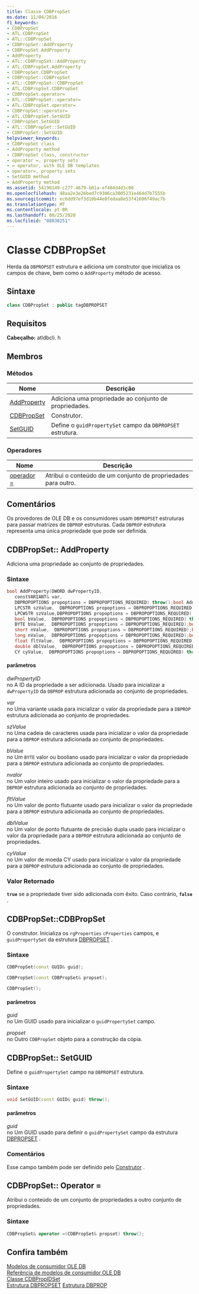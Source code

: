 ```yaml
---
title: Classe CDBPropSet
ms.date: 11/04/2016
f1_keywords:
- CDBPropSet
- ATL.CDBPropSet
- ATL::CDBPropSet
- CDBPropSet::AddProperty
- CDBPropSet.AddProperty
- AddProperty
- ATL::CDBPropSet::AddProperty
- ATL.CDBPropSet.AddProperty
- CDBPropSet.CDBPropSet
- CDBPropSet::CDBPropSet
- ATL::CDBPropSet::CDBPropSet
- ATL.CDBPropSet.CDBPropSet
- CDBPropSet.operator=
- ATL::CDBPropSet::operator=
- ATL.CDBPropSet.operator=
- CDBPropSet::operator=
- ATL.CDBPropSet.SetGUID
- CDBPropSet.SetGUID
- ATL::CDBPropSet::SetGUID
- CDBPropSet::SetGUID
helpviewer_keywords:
- CDBPropSet class
- AddProperty method
- CDBPropSet class, constructor
- operator =, property sets
- = operator, with OLE DB templates
- operator=, property sets
- SetGUID method
- AddProperty method
ms.assetid: 54190149-c277-4679-b81a-ef484d4d1c00
ms.openlocfilehash: 48aa2e3e26bed7c9306ca3005231e464d7b7555b
ms.sourcegitcommit: ec6dd97ef3d10b44e0fedaa8e53f41696f49ac7b
ms.translationtype: MT
ms.contentlocale: pt-BR
ms.lasthandoff: 08/25/2020
ms.locfileid: "88838251"
---
```

# <a name="cdbpropset-class"></a>Classe CDBPropSet

Herda da `DBPROPSET` estrutura e adiciona um construtor que inicializa os campos de chave, bem como o `AddProperty` método de acesso.

## <a name="syntax"></a>Sintaxe

```cpp
class CDBPropSet : public tagDBPROPSET
```

## <a name="requirements"></a>Requisitos

**Cabeçalho:** atldbcli. h

## <a name="members"></a>Membros

### <a name="methods"></a>Métodos

| Nome | Descrição |
|-|-|
|[AddProperty](#addproperty)|Adiciona uma propriedade ao conjunto de propriedades.|
|[CDBPropSet](#cdbpropset)|Construtor.|
|[SetGUID](#setguid)|Define o `guidPropertySet` campo da `DBPROPSET` estrutura.|

### <a name="operators"></a>Operadores

| Nome | Descrição |
|-|-|
|[operador =](#op_equal)|Atribui o conteúdo de um conjunto de propriedades para outro.|

## <a name="remarks"></a>Comentários

Os provedores de OLE DB e os consumidores usam `DBPROPSET` estruturas para passar matrizes de `DBPROP` estruturas. Cada `DBPROP` estrutura representa uma única propriedade que pode ser definida.

## <a name="cdbpropsetaddproperty"></a><a name="addproperty"></a> CDBPropSet:: AddProperty

Adiciona uma propriedade ao conjunto de propriedades.

### <a name="syntax"></a>Sintaxe

```cpp
bool AddProperty(DWORD dwPropertyID,
   constVARIANT& var,
   DBPROPOPTIONS propoptions = DBPROPOPTIONS_REQUIRED) throw();bool AddProperty(DWORD dwPropertyID,
   LPCSTR szValue,  DBPROPOPTIONS propoptions = DBPROPOPTIONS_REQUIRED) throw();bool AddProperty(DWORD dwPropertyID,
   LPCWSTR szValue,DBPROPOPTIONS propoptions = DBPROPOPTIONS_REQUIRED) throw();bool AddProperty(DWORD dwPropertyID,
   bool bValue,  DBPROPOPTIONS propoptions = DBPROPOPTIONS_REQUIRED) throw();bool AddProperty(DWORD dwPropertyID,
   BYTE bValue,  DBPROPOPTIONS propoptions = DBPROPOPTIONS_REQUIRED);bool AddProperty(DWORD dwPropertyID,
   short nValue,  DBPROPOPTIONS propoptions = DBPROPOPTIONS_REQUIRED);bool AddProperty(DWORD dwPropertyID,
   long nValue,  DBPROPOPTIONS propoptions = DBPROPOPTIONS_REQUIRED);bool AddProperty(DWORD dwPropertyID,
   float fltValue,  DBPROPOPTIONS propoptions = DBPROPOPTIONS_REQUIRED);bool AddProperty(DWORD dwPropertyID,
   double dblValue,  DBPROPOPTIONS propoptions = DBPROPOPTIONS_REQUIRED) throw();bool AddProperty(DWORD dwPropertyID,
   CY cyValue,  DBPROPOPTIONS propoptions = DBPROPOPTIONS_REQUIRED) throw();
```

#### <a name="parameters"></a>parâmetros

*dwPropertyID*<br/>
no A ID da propriedade a ser adicionada. Usado para inicializar a `dwPropertyID` da `DBPROP` estrutura adicionada ao conjunto de propriedades.

*var*<br/>
no Uma variante usada para inicializar o valor da propriedade para a `DBPROP` estrutura adicionada ao conjunto de propriedades.

*szValue*<br/>
no Uma cadeia de caracteres usada para inicializar o valor da propriedade para a `DBPROP` estrutura adicionada ao conjunto de propriedades.

*bValue*<br/>
no Um `BYTE` valor ou booliano usado para inicializar o valor da propriedade para a `DBPROP` estrutura adicionada ao conjunto de propriedades.

*nvalor*<br/>
no Um valor inteiro usado para inicializar o valor da propriedade para a `DBPROP` estrutura adicionada ao conjunto de propriedades.

*fltValue*<br/>
no Um valor de ponto flutuante usado para inicializar o valor da propriedade para a `DBPROP` estrutura adicionada ao conjunto de propriedades.

*dblValue*<br/>
no Um valor de ponto flutuante de precisão dupla usado para inicializar o valor da propriedade para a `DBPROP` estrutura adicionada ao conjunto de propriedades.

*cyValue*<br/>
no Um valor de moeda CY usado para inicializar o valor da propriedade para a `DBPROP` estrutura adicionada ao conjunto de propriedades.

### <a name="return-value"></a>Valor Retornado

**`true`** se a propriedade tiver sido adicionada com êxito. Caso contrário, **`false`** .

## <a name="cdbpropsetcdbpropset"></a><a name="cdbpropset"></a> CDBPropSet::CDBPropSet

O construtor. Inicializa os `rgProperties` `cProperties` campos, e `guidPropertySet` da estrutura [DBPROPSET](/previous-versions/windows/desktop/ms714367(v=vs.85)) .

### <a name="syntax"></a>Sintaxe

```cpp
CDBPropSet(const GUID& guid);

CDBPropSet(const CDBPropSet& propset);

CDBPropSet();
```

#### <a name="parameters"></a>parâmetros

*guid*<br/>
no Um GUID usado para inicializar o `guidPropertySet` campo.

*propset*<br/>
no Outro `CDBPropSet` objeto para a construção da cópia.

## <a name="cdbpropsetsetguid"></a><a name="setguid"></a> CDBPropSet:: SetGUID

Define o `guidPropertySet` campo na `DBPROPSET` estrutura.

### <a name="syntax"></a>Sintaxe

```cpp
void SetGUID(const GUID& guid) throw();
```

#### <a name="parameters"></a>parâmetros

*guid*<br/>
no Um GUID usado para definir o `guidPropertySet` campo da estrutura [DBPROPSET](/previous-versions/windows/desktop/ms714367(v=vs.85)) .

### <a name="remarks"></a>Comentários

Esse campo também pode ser definido pelo [Construtor](../../data/oledb/cdbpropset-cdbpropset.md) .

## <a name="cdbpropsetoperator-"></a><a name="op_equal"></a> CDBPropSet:: Operator =

Atribui o conteúdo de um conjunto de propriedades a outro conjunto de propriedades.

### <a name="syntax"></a>Sintaxe

```cpp
CDBPropSet& operator =(CDBPropSet& propset) throw();
```

## <a name="see-also"></a>Confira também

[Modelos de consumidor OLE DB](../../data/oledb/ole-db-consumer-templates-cpp.md)<br/>
[Referência de modelos de consumidor OLE DB](../../data/oledb/ole-db-consumer-templates-reference.md)<br/>
[Classe CDBPropIDSet](../../data/oledb/cdbpropidset-class.md)<br/>
[Estrutura DBPROPSET](/previous-versions/windows/desktop/ms714367(v=vs.85)) 
 [Estrutura DBPROP](/previous-versions/windows/desktop/ms717970(v=vs.85))

